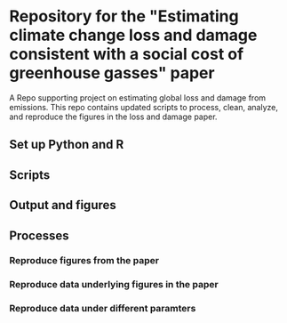 # Repository for the "Estimating climate change loss and damage consistent with a social cost of greenhouse gasses" paper
A Repo supporting project on estimating global loss and damage from emissions. This repo contains updated scripts to process, clean, analyze, and reproduce the figures in the loss and damage paper.

## Set up Python and R

## Scripts 

## Output and figures 

## Processes 

### Reproduce figures from the paper 

### Reproduce data underlying figures in the paper

### Reproduce data under different paramters 

